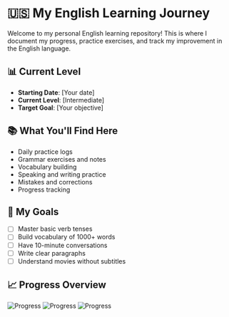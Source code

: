 # 🇺🇸 My English Learning Journey

Welcome to my personal English learning repository! This is where I document my progress, practice exercises, and track my improvement in the English language.

## 📊 Current Level
- **Starting Date**: [Your date]
- **Current Level**: [Intermediate]
- **Target Goal**: [Your objective]

## 📚 What You'll Find Here
- Daily practice logs
- Grammar exercises and notes
- Vocabulary building
- Speaking and writing practice
- Mistakes and corrections
- Progress tracking

## 🎯 My Goals
- [ ] Master basic verb tenses
- [ ] Build vocabulary of 1000+ words
- [ ] Have 10-minute conversations
- [ ] Write clear paragraphs
- [ ] Understand movies without subtitles

## 📈 Progress Overview
![Progress](https://progress-bar.dev/25/?title=Grammar)
![Progress](https://progress-bar.dev/15/?title=Vocabulary)
![Progress](https://progress-bar.dev/30/?title=Speaking)
